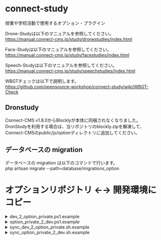 # connect-study
授業や学校活動で使用するオプション・プラグイン  
  
Drone-Studyは以下のマニュアルを参照してください。  
https://manual.connect-cms.jp/study/dronestudies/index.html  
  
Face-Studyは以下のマニュアルを参照してください。  
https://manual.connect-cms.jp/study/facestudies/index.html  
  
Speech-Studyは以下のマニュアルを参照してください。  
https://manual.connect-cms.jp/study/speechstudies/index.html  
  
WBGTチェックは以下で説明します。  
https://github.com/opensource-workshop/connect-study/wiki/WBGT-Check

## Dronstudy

Connect-CMS v1.8.0からBlocklyが本体に同梱されなくなりました。
DronStudyを利用する場合は、当リポジトリのblockly.zipを解凍して、Connect-CMSのpublic/js/optionディレクトリに追加してください。

## データベースの migration

データベースの migration は以下のコマンドで行います。  
php artisan migrate --path=database/migrations_option

# オプションリポジトリ ←→ 開発環境にコピー

<details>
<summary>dev_2_option_private.ps1.example</summary>

今のところ、composer-optionをコピーするのみ記載

```shell
# コピー元のルートPATH
$src_root_dir = "C:\path_to_dev_connect-cms\"
# コピー先のルートPATH
$dist_root_dir = "C:\path_to_connect-study_dir\"

### コピー（robocopy <コピー元> <コピー先>）
Copy-Item -Path "${src_root_dir}composer-option.json" -Destination "${dist_root_dir}"
Copy-Item -Path "${src_root_dir}composer-option.lock" -Destination "${dist_root_dir}"
```
</details>

<details>
<summary>option_private_2_dev.ps1.example</summary>

今のところ、composer-optionをコピーするのみ記載

```shell
# コピー元のルートPATH
$src_root_dir = "C:\path_to_connect-study_dir\"
# コピー先のルートPATH
$dist_root_dir = "C:\path_to_dev_connect-cms\"

Copy-Item -Path "${src_root_dir}composer-option.json" -Destination "${dist_root_dir}"
Copy-Item -Path "${src_root_dir}composer-option.lock" -Destination "${dist_root_dir}"
```
</details>

<details>
<summary>sync_dev_2_option_private.sh.example</summary>

今のところ、composer-optionをコピーするのみ記載

```shell
# Connect-CMSのあるディレクトリ
src_root_dir='/path_to_dev_connect-cms/'
# 外部プラグインのあるディレクトリ
dist_root_dir='/path_to_option_private_dir/'

# Composer Option
cp -f "${src_root_dir}composer-option.json" "${dist_root_dir}"
cp -f "${src_root_dir}composer-option.lock" "${dist_root_dir}"
```
</details>

<details>
<summary>sync_option_private_2_dev.sh.example</summary>

```shell
# 外部プラグインのあるディレクトリ
src_root_dir='/path_to_option_private_dir/'
# Connect-CMSのあるディレクトリ
dist_root_dir='/path_to_dev_connect-cms/'

# Composer Option
cp -f "${src_root_dir}composer-option.json" "${dist_root_dir}"
cp -f "${src_root_dir}composer-option.lock" "${dist_root_dir}"

####################################################
### dronestudies
### 環境構築-Linux用（外部プラグイン → Connect-CMS）
####################################################
# 外部プラグインのあるディレクトリ
src_root_dir='/path_to_option_private_dir/'
# Connect-CMSのあるディレクトリ
dist_root_dir='/path_to_dev_connect-cms/'

# プラグイン名
option_plugin="dronestudies"
option_plugin_controller_dir="${option_plugin}"
# ${変数,,}はbashの機能で、全小文字に変換する
option_plugin_resources_dir="${option_plugin,,}"
option_plugin_model_dir=$option_plugin_controller_dir

# コントローラー
rsync -arvz --delete "${src_root_dir}app/PluginsOption/User/${option_plugin_controller_dir}" "${dist_root_dir}app/PluginsOption/User/"
# API
rsync -arvz --delete "${src_root_dir}app/PluginsOption/Api/${option_plugin_controller_dir}" "${dist_root_dir}app/PluginsOption/Api/"

# モデル
if [ ! -d "${dist_root_dir}app/ModelsOption/User/" ]; then
    mkdir -p "${dist_root_dir}app/ModelsOption/User/"
fi
rsync -arvz --delete "${src_root_dir}app/ModelsOption/User/${option_plugin_model_dir}" "${dist_root_dir}app/ModelsOption/User/"

# ビュー
if [ ! -d "${dist_root_dir}resources/views/plugins_option/user/" ]; then
    mkdir -p "${dist_root_dir}resources/views/plugins_option/user/"
fi
rsync -arvz --delete "${src_root_dir}resources/views/plugins_option/user/${option_plugin_resources_dir}" "${dist_root_dir}resources/views/plugins_option/user/"

# マイグレーション
rsync -arvz --include '*dronestudies*' --exclude '*' "${src_root_dir}database/migrations_option" "${dist_root_dir}database/"
```
</details>
